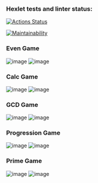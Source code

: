 ### Hexlet tests and linter status:
[![Actions Status](https://github.com/v-b-a/java-project-lvl1/workflows/hexlet-check/badge.svg)](https://github.com/v-b-a/java-project-lvl1/actions)

[![Maintainability](https://api.codeclimate.com/v1/badges/6674c5a2c38887297437/maintainability)](https://codeclimate.com/github/v-b-a/java-project-lvl1/maintainability)

### Even Game
![image](https://user-images.githubusercontent.com/65037467/184843656-53bf6d69-e4b2-4fa2-a45f-121b4b37dc04.png)
![image](https://user-images.githubusercontent.com/65037467/184843788-294348d5-62d8-4b17-b98a-84b2126bdb5d.png)

### Calc Game
![image](https://user-images.githubusercontent.com/65037467/184921136-4834c29a-6722-48aa-bca2-d6724d1b1f57.png)
![image](https://user-images.githubusercontent.com/65037467/184921339-9df3eeb7-9a2a-46d5-b240-013c46d838c8.png)

### GCD Game
![image](https://user-images.githubusercontent.com/65037467/185308757-309971f7-cb80-4549-8de1-b893bfa5c509.png)
![image](https://user-images.githubusercontent.com/65037467/185308893-790cec65-e293-497d-bf58-99f209b53b33.png)

### Progression Game
![image](https://user-images.githubusercontent.com/65037467/185350492-289cb4a2-6b2f-4f4f-80ac-50febd821dc7.png)
![image](https://user-images.githubusercontent.com/65037467/185350675-a46917a2-e019-4afe-93ef-8e985ecaf11a.png)

### Prime Game
![image](https://user-images.githubusercontent.com/65037467/185371127-86cbf551-316c-4699-84a8-ad33229830c4.png)
![image](https://user-images.githubusercontent.com/65037467/185371345-93c98369-ebc4-4c18-987a-b7bca87a0fa5.png)

